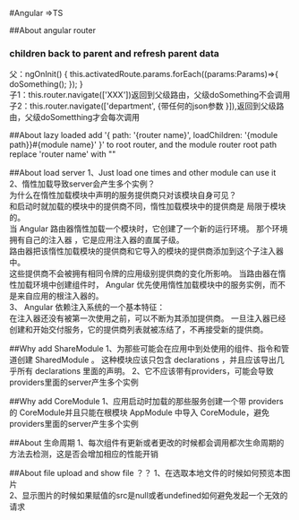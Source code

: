#Angular =>TS

##About angular router
### children back to parent and refresh parent data
   父：ngOnInit() {
        this.activatedRoute.params.forEach((params:Params)=>{
             doSomething();
        });
    } <br />
  子1：this.router.navigate(['XXX'])返回到父级路由，父级doSomething不会调用 <br />
  子2：this.router.navigate(['department', {带任何的json参数 }]),返回到父级路由，父级doSometthing才会每次调用 <br />
   
##About lazy loaded 
 add  '{ path: '{router name}', loadChildren: '{module path}}#{module name}' }' to root router, and the module router root path replace 'router name' with "" <br />

##About load server
 1、Just load one times and other module can use it <br/>
 2、惰性加载导致server会产生多个实例？<br/>
      为什么在惰性加载模块中声明的服务提供商只对该模块自身可见？<br/>
      和启动时就加载的模块中的提供商不同，惰性加载模块中的提供商是 局限于模块 的。<br/>
      当 Angular 路由器惰性加载一个模块时，它创建了一个新的运行环境。 那个环境 拥有自己的注入器 ，它是应用注入器的直属子级。<br/>
      路由器把该惰性加载模块的提供商和它导入的模块的提供商添加到这个子注入器中。<br/>
      这些提供商不会被拥有相同令牌的应用级别提供商的变化所影响。 当路由器在惰性加载环境中创建组件时， Angular 优先使用惰性加载模块中的服务实例，而不是来自应用的根注入器的。<br/>
 3、 Angular 依赖注入系统的一个基本特征：<br/>
      在注入器还没有被第一次使用之前，可以不断为其添加提供商。 一旦注入器已经创建和开始交付服务，它的提供商列表就被冻结了，不再接受新的提供商。<br/>

##Why add ShareModule
 1、为那些可能会在应用中到处使用的组件、指令和管道创建 SharedModule 。 这种模块应该只包含 declarations ，并且应该导出几乎所有 declarations 里面的声明。
 2、它不应该带有providers，可能会导致providers里面的server产生多个实例

##Why add CoreModule
 1、应用启动时加载的那些服务创建一个带 providers 的 CoreModule并且只能在根模块 AppModule 中导入 CoreModule，避免providers里面的server产生多个实例

##About 生命周期
 1、每次组件有更新或者更改的时候都会调用都次生命周期的方法去检测，这是否会增加相应的性能开销

##About file upload and show file ？？
 1、在选取本地文件的时候如何预览本图片<br/>
 2、显示图片的时候如果赋值的src是null或者undefined如何避免发起一个无效的请求
